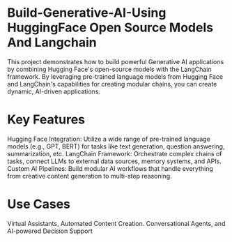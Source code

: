# Build-Generative-AI-Using HuggingFace Open Source Models And Langchain
This project demonstrates how to build powerful Generative AI applications by combining Hugging Face's open-source models with the LangChain framework. By leveraging pre-trained language models from Hugging Face and LangChain's capabilities for creating modular chains, you can create dynamic, AI-driven applications.

# Key Features
Hugging Face Integration: Utilize a wide range of pre-trained language models (e.g., GPT, BERT) for tasks like text generation, question answering, summarization, etc.
LangChain Framework: Orchestrate complex chains of tasks, connect LLMs to external data sources, memory systems, and APIs.
Custom AI Pipelines: Build modular AI workflows that handle everything from creative content generation to multi-step reasoning.
# Use Cases
Virtual Assistants,
Automated Content Creation.
Conversational Agents, and
AI-powered Decision Support
